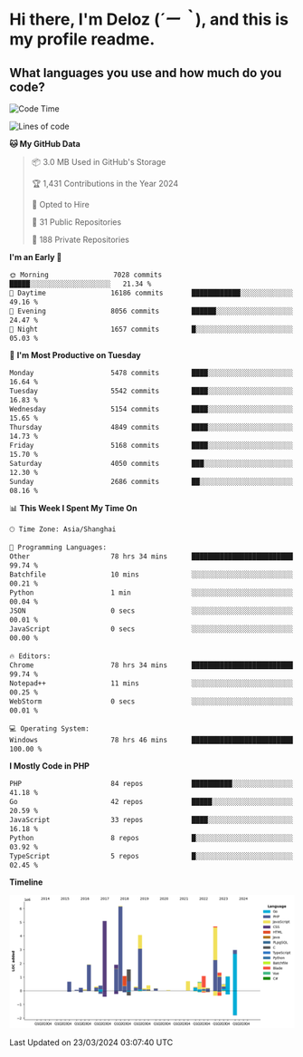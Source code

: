 # **Hi there, I'm Deloz (*´ー｀*), and this is my profile readme.**

## **What languages you use and how much do you code?**

<!--START_SECTION:waka-->
![Code Time](http://img.shields.io/badge/Code%20Time-3%2C555%20hrs%2018%20mins-blue)

![Lines of code](https://img.shields.io/badge/From%20Hello%20World%20I%27ve%20Written-37.8%20million%20lines%20of%20code-blue)

**🐱 My GitHub Data** 

> 📦 3.0 MB Used in GitHub's Storage 
 > 
> 🏆 1,431 Contributions in the Year 2024
 > 
> 💼 Opted to Hire
 > 
> 📜 31 Public Repositories 
 > 
> 🔑 188 Private Repositories 
 > 
**I'm an Early 🐤** 

```text
🌞 Morning                7028 commits        █████░░░░░░░░░░░░░░░░░░░░   21.34 % 
🌆 Daytime                16186 commits       ████████████░░░░░░░░░░░░░   49.16 % 
🌃 Evening                8056 commits        ██████░░░░░░░░░░░░░░░░░░░   24.47 % 
🌙 Night                  1657 commits        █░░░░░░░░░░░░░░░░░░░░░░░░   05.03 % 
```
📅 **I'm Most Productive on Tuesday** 

```text
Monday                   5478 commits        ████░░░░░░░░░░░░░░░░░░░░░   16.64 % 
Tuesday                  5542 commits        ████░░░░░░░░░░░░░░░░░░░░░   16.83 % 
Wednesday                5154 commits        ████░░░░░░░░░░░░░░░░░░░░░   15.65 % 
Thursday                 4849 commits        ████░░░░░░░░░░░░░░░░░░░░░   14.73 % 
Friday                   5168 commits        ████░░░░░░░░░░░░░░░░░░░░░   15.70 % 
Saturday                 4050 commits        ███░░░░░░░░░░░░░░░░░░░░░░   12.30 % 
Sunday                   2686 commits        ██░░░░░░░░░░░░░░░░░░░░░░░   08.16 % 
```


📊 **This Week I Spent My Time On** 

```text
🕑︎ Time Zone: Asia/Shanghai

💬 Programming Languages: 
Other                    78 hrs 34 mins      █████████████████████████   99.74 % 
Batchfile                10 mins             ░░░░░░░░░░░░░░░░░░░░░░░░░   00.21 % 
Python                   1 min               ░░░░░░░░░░░░░░░░░░░░░░░░░   00.04 % 
JSON                     0 secs              ░░░░░░░░░░░░░░░░░░░░░░░░░   00.01 % 
JavaScript               0 secs              ░░░░░░░░░░░░░░░░░░░░░░░░░   00.00 % 

🔥 Editors: 
Chrome                   78 hrs 34 mins      █████████████████████████   99.74 % 
Notepad++                11 mins             ░░░░░░░░░░░░░░░░░░░░░░░░░   00.25 % 
WebStorm                 0 secs              ░░░░░░░░░░░░░░░░░░░░░░░░░   00.01 % 

💻 Operating System: 
Windows                  78 hrs 46 mins      █████████████████████████   100.00 % 
```

**I Mostly Code in PHP** 

```text
PHP                      84 repos            ██████████░░░░░░░░░░░░░░░   41.18 % 
Go                       42 repos            █████░░░░░░░░░░░░░░░░░░░░   20.59 % 
JavaScript               33 repos            ████░░░░░░░░░░░░░░░░░░░░░   16.18 % 
Python                   8 repos             █░░░░░░░░░░░░░░░░░░░░░░░░   03.92 % 
TypeScript               5 repos             █░░░░░░░░░░░░░░░░░░░░░░░░   02.45 % 
```



**Timeline**

![Lines of Code chart](https://raw.githubusercontent.com/deloz/deloz/main/assets/bar_graph.png)


 Last Updated on 23/03/2024 03:07:40 UTC
<!--END_SECTION:waka-->
